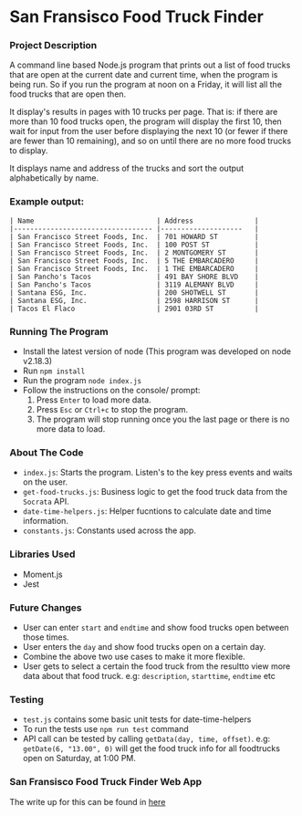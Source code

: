 # San Fransisco Food Truck Finder

### Project Description

A command line based Node.js program that prints out a list of food trucks that are open at the current date and current time, when the program is being run. So if you run the program at noon on a Friday, it will list all the food trucks that are open then.

It display's results in pages with 10 trucks per page. That is: if there are more than 10 food trucks open, the program will display the first 10, then wait for input from the user before displaying the next 10 (or fewer if there are fewer than 10 remaining), and so on until there are no more food trucks to display. 

It displays name and address of the trucks and sort the output alphabetically
by name.

### Example output:
```
| Name                             	| Address            	|
|----------------------------------	|--------------------	|
| San Francisco Street Foods, Inc. 	| 701 HOWARD ST      	|
| San Francisco Street Foods, Inc. 	| 100 POST ST        	|
| San Francisco Street Foods, Inc. 	| 2 MONTGOMERY ST    	|
| San Francisco Street Foods, Inc. 	| 5 THE EMBARCADERO  	|
| San Francisco Street Foods, Inc. 	| 1 THE EMBARCADERO  	|
| San Pancho's Tacos               	| 491 BAY SHORE BLVD 	|
| San Pancho's Tacos               	| 3119 ALEMANY BLVD  	|
| Santana ESG, Inc.                	| 200 SHOTWELL ST    	|
| Santana ESG, Inc.                	| 2598 HARRISON ST   	|
| Tacos El Flaco                   	| 2901 03RD ST       	|
```

### Running The Program
- Install the latest version of node (This program was developed on node v2.18.3)
- Run `npm install`
- Run the program `node index.js`
- Follow the instructions on the console/ prompt:
  1. Press `Enter` to load more data.
  2. Press `Esc` or `Ctrl+c` to stop the program.
  3. The program will stop running once you the last page or there is no more data to load.

### About The Code
- `index.js`: Starts the program. Listen's to the key press events and waits on the user.
- `get-food-trucks.js`: Business logic to get the food truck data from the `Socrata` API.
- `date-time-helpers.js`: Helper fucntions to calculate date and time information.
- `constants.js`: Constants used across the app.

### Libraries Used
- Moment.js
- Jest

### Future Changes
- User can enter `start` and `endtime` and show food trucks open between those times.
- User enters the `day` and show food trucks open on a certain day.
- Combine the above two use cases to make it more flexible.
- User gets to select a certain the food truck from the resultto view more data about that food truck. e.g: `description`, `starttime`, `endtime` etc

### Testing
- `test.js` contains some basic unit tests for date-time-helpers
- To run the tests use `npm run test` command
- API call can be tested by calling `getData(day, time, offset)`. e.g: `getDate(6, "13.00", 0)` will get the food truck info for all foodtrucks open on Saturday, at 1:00 PM.

### San Fransisco Food Truck Finder Web App

The write up for this can be found in [here](./writeup.md)








